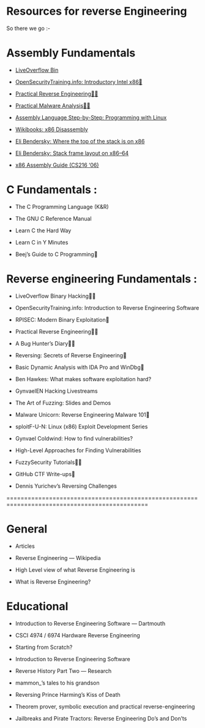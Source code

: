 # Resources for reverse Engineering 

So there we go :-


# Assembly Fundamentals

* [LiveOverflow Bin](https://www.youtube.com/playlist?list=PLhixgUqwRTjxglIswKp9mpkfPNfHkzyeN)

* [OpenSecurityTraining.info: Introductory Intel x86🌟](https://opensecuritytraining.info/IntroX86.html)

* [Practical Reverse Engineering🌟💬](https://www.pdfdrive.com/practical-reverse-engineering-x86-x64-arm-windows-kernel-reversing-tools-and-obfuscation-d175193950.html)

* [Practical Malware Analysis🌟💬](https://www.pdfdrive.com/practical-malware-analysis-the-hands-on-guide-to-dissecting-malicious-software-d156837395.html)

* [Assembly Language Step-by-Step: Programming with Linux](https://www.wiley.com/en-ca/Assembly+Language+Step+by+Step%3A+Programming+with+Linux%2C+3rd+Edition+-p-9780470497029)


* [Wikibooks: x86 Disassembly](https://en.wikibooks.org/wiki/X86_Disassembly)

* [Eli Bendersky: Where the top of the stack is on x86](https://eli.thegreenplace.net/2011/02/04/where-the-top-of-the-stack-is-on-x86/)

* [Eli Bendersky: Stack frame layout on x86–64](https://eli.thegreenplace.net/2011/09/06/stack-frame-layout-on-x86-64)

* [x86 Assembly Guide (CS216 ‘06)](http://www.cs.virginia.edu/~evans/cs216/guides/x86.html)


# C Fundamentals :

* The C Programming Language (K&R)
 
* The GNU C Reference Manual

* Learn C the Hard Way

* Learn C in Y Minutes

* Beej’s Guide to C Programming💬

# Reverse engineering Fundamentals :

* LiveOverflow Binary Hacking🌟💬

* OpenSecurityTraining.info: Introduction to Reverse Engineering Software

* RPISEC: Modern Binary Exploitation🌟

* Practical Reverse Engineering🌟💬

* A Bug Hunter’s Diary🌟💬

* Reversing: Secrets of Reverse Engineering💬

* Basic Dynamic Analysis with IDA Pro and WinDbg💬

* Ben Hawkes: What makes software exploitation hard?

* GynvaelEN Hacking Livestreams

* The Art of Fuzzing: Slides and Demos

* Malware Unicorn: Reverse Engineering Malware 101🌟

* sploitF-U-N: Linux (x86) Exploit Development Series

* Gynvael Coldwind: How to find vulnerabilities?

* High-Level Approaches for Finding Vulnerabilities

* FuzzySecurity Tutorials🌟💬

* GitHub CTF Write-ups💬

* Dennis Yurichev’s Reversing Challenges

==============================================================================================
# General

* Articles

* Reverse Engineering — Wikipedia

* High Level view of what Reverse Engineering is

* What is Reverse Engineering?

# Educational

* Introduction to Reverse Engineering Software — Dartmouth

* CSCI 4974 / 6974 Hardware Reverse Engineering

* Starting from Scratch?

* Introduction to Reverse Engineering Software

* Reverse History Part Two — Research

* mammon_’s tales to his grandson

* Reversing Prince Harming’s Kiss of Death

* Theorem prover, symbolic execution and practical reverse-engineering

* Jailbreaks and Pirate Tractors: Reverse Engineering Do’s and Don’ts



